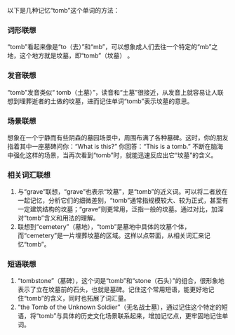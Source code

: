 以下是几种记忆“tomb”这个单词的方法：

### 词形联想
“tomb”看起来像是“to（去）”和“mb”，可以想象成人们去往一个特定的“mb”之地，这个地方就是坟墓，即“tomb”（坟墓） 。

### 发音联想
“tomb”发音类似“ tomb（土墓）”，读音和“土墓”很接近，从发音上就容易让人联想到埋葬逝者的土做的坟墓，进而记住单词“tomb”表示坟墓的意思。

### 场景联想
想象在一个宁静而有些阴森的墓园场景中，周围布满了各种墓碑。这时，你的朋友指着其中一座墓碑问你：“What is this?” 你回答：“This is a tomb.” 不断在脑海中强化这样的场景，当再次看到“tomb”时，就能迅速反应出它“坟墓”的含义。

### 相关词汇联想
1. 与“grave”联想，“grave”也表示“坟墓”，是“tomb”的近义词。可以将二者放在一起记忆，分析它们的细微差别，“tomb”通常指规模较大、较为正式，甚至有一定建筑结构的坟墓；“grave”则更常用，泛指一般的坟墓。通过对比，加深对“tomb”含义和用法的理解。
2. 联想到“cemetery”（墓地），“tomb”是墓地中具体的坟墓个体，而“cemetery”是一片埋葬坟墓的区域。这样以点带面，从相关词汇来记忆“tomb”。

### 短语联想
1. “tombstone”（墓碑），这个词是“tomb”和“stone（石头）”的组合，很形象地表示了立在坟墓前的石头，也就是墓碑。记住这个常用短语，能更好地记住“tomb”的含义，同时也拓展了词汇量。
2. “the Tomb of the Unknown Soldier”（无名战士墓），通过记住这个特定的短语，将“tomb”与具体的历史文化场景联系起来，增加记忆点，更牢固地记住单词。 